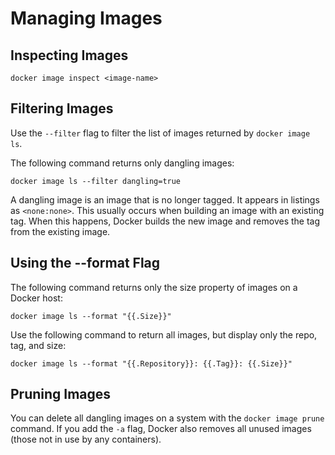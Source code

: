 # Managing Images

## Inspecting Images

```docker image inspect <image-name>```

## Filtering Images

Use the `--filter` flag to filter the list of images returned by `docker image ls`.

The following command returns only dangling images:

```docker image ls --filter dangling=true```

A dangling image is an image that is no longer tagged. It appears in listings as `<none:none>`. This usually occurs when building an image with an existing tag. When this happens, Docker builds the new image and removes the tag from the existing image.

## Using the --format Flag

The following command returns only the size property of images on a Docker host:

```docker image ls --format "{{.Size}}"```

Use the following command to return all images, but display only the repo, tag, and size:

```docker image ls --format "{{.Repository}}: {{.Tag}}: {{.Size}}"```

## Pruning Images

You can delete all dangling images on a system with the `docker image prune` command. If you add the `-a` flag, Docker also removes all unused images (those not in use by any containers).

